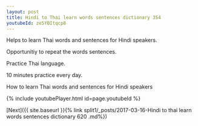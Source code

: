 ```yaml
---
layout: post
title: Hindi to Thai learn words sentences dictionary 354 
youtubeId: ze5YBItqcp8
---
```

 
 
Helps to learn Thai words and sentences for Hindi speakers.

Opportunitiy to repeat the words sentences. 

Practice Thai language. 
 
10 minutes practice every day. 
 
How to learn Thai words and sentences for Hindi speakers 
 
{% include youtubePlayer.html id=page.youtubeId %}
 
 
[Next]({{ site.baseurl }}{% link  split1/_posts/2017-03-16-Hindi to thai learn words sentences dictionary 620 .md%})
 
